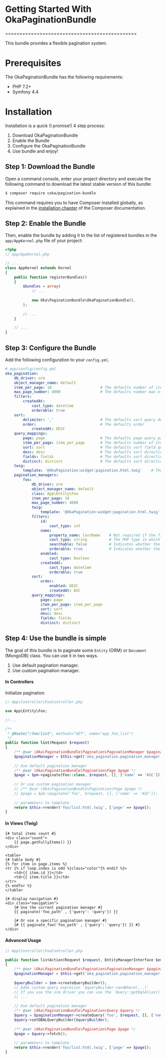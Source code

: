 # **Getting Started With OkaPaginationBundle**
==============================================

This bundle provides a flexible pagination system.

Prerequisites
=============

The OkaPaginationBundle has the following requirements:
 - PHP 7.2+
 - Symfony 4.4

Installation
============

Installation is a quick (I promise!) 4 step process:

1. Download OkaPaginationBundle
2. Enable the Bundle
3. Configure the OkaPaginationBundle
4. Use bundle and enjoy!

Step 1: Download the Bundle
---------------------------

Open a command console, enter your project directory and execute the
following command to download the latest stable version of this bundle:

```bash
$ composer require coka/pagination-bundle
```

This command requires you to have Composer installed globally, as explained
in the [installation chapter](https://getcomposer.org/doc/00-intro.md)
of the Composer documentation.

Step 2: Enable the Bundle
-------------------------

Then, enable the bundle by adding it to the list of registered bundles
in the `app/AppKernel.php` file of your project:

```php
<?php
// app/AppKernel.php

// ...
class AppKernel extends Kernel
{
    public function registerBundles()
    {
        $bundles = array(
            // ...
            
            new Oka\PaginationBundle\OkaPaginationBundle(),
        );
        
        // ...
    }

    // ...
}
```

Step 3: Configure the Bundle
----------------------------

Add the following configuration to your `config.yml`.

```yaml
# app/config/config.yml
oka_pagination:
    db_driver: orm
    object_manager_name: default
    item_per_page: 10                      # The defaults number of items to show by page
    max_page_number: 4000                  # The defaults number max of page to show
    filters:
        createdAt:
            cast_type: datetime
            orderable: true
    sort:
        delimiter: ','                     # The defaults sort query delimiter value
        order:                             # The defaults order
            createdAt: DESC
    query_mappings:
        page: page                         # The defaults page query parameter name
        item_per_page: item_per_page       # The defaults number of items by page query parameter name
        sort: sort                         # The defaults sort field query parameter name
        desc: desc                         # The defaults sort direction query parameter name
        fields: fields                     # The defaults sort direction query parameter name
        distinct: distinct                 # The defaults sort direction query parameter name
    twig:
        template: '@OkaPagination:widget:pagination.html.twig'    # The defaults twig template used for shown pagination widget
    pagination_managers:
        foo:
            db_driver: orm
            object_manager_name: default
            class: App\Entity\Foo
            item_per_page: 10
            max_page_number: 4000
            twig:
                template: '@OkaPagination:widget:pagination.html.twig'
            filters:
                id:
                    cast_type: int
                name:
                    property_name: lastName    # Not required if the filter name is equal to the field name.
                    cast_type: string          # The PHP type in which the filter value will be casted. The available values are `array`, `boolean`, `bool`, `double`, `float`, `real`, `integer`, `int`, `string`, `datetime`, `object`.
                    searchable: false          # Indicates whether the filter can be used for filter the request, the defaults value is `true`.
                    orderable: true            # Indicates whether the filter can be used for sort the request, the defaults value is `true`.
                enabled:
                    cast_type: boolean
                createdAt:
                    cast_type: datetime
                    orderable: true
            sort:
                order:
                    enabled: DESC
                    createdAt: ASC
            query_mappings:
                page: page
                item_per_page: item_per_page
                sort: sort
                desc: desc
                fields: fields
                distinct: distinct
```

Step 4: Use the bundle is simple
--------------------------------

The goal of this bundle is to paginate some `Entity` (ORM) or `Document` (MongoDB) class.
You can use it in two ways.

1. Use default pagination manager.
2. Use custom pagination manager.

#### In Controllers

Initialize pagination 

```php
// App\Controller\FooController.php

use App\Entity\Foo;

//...

/**
 * @Route("/foo/list", methods="GET", name="app_foo_list")
 */
public function list(Request $request)
{
    /** @var \Oka\PaginationBundle\Pagination\PaginationManager $paginationManager */
    $paginationManager = $this->get('oka_pagination.pagination_manager');
    
    // Use default pagination manager
    /** @var \Oka\PaginationBundle\Pagination\Page $page */
    $page = $pm->paginate(Foo::class, $request, [], ['name' => 'ASC']);
    
    // Or use custom pagination manager
    // /** @var \Oka\PaginationBundle\Pagination\Page $page */
    // $page = $pm->paginate('foo', $request, [], ['name' => 'ASC']);
    
    // parameters to template
    return $this->render('foo/list.html.twig', ['page' => $page]);
}
```

#### In Views (Twig)

```twig
{# total items count #}
<div class="count">
    {{ page.getFullyItems() }}
</div>

<table>
{# table body #}
{% for item in page.items %}
<tr {% if loop.index is odd %}class="color"{% endif %}>
    <td>{{ item.id }}</td>
    <td>{{ item.title }}</td>
</tr>
{% endfor %}
</table>

{# display navigation #}
<div class="navigation">
    {# Use the current pagination manager #}
    {{ paginate('foo_path' , {'query': 'query'}) }}
    
    {# Or use a specific pagination manager #}
    {# {{ paginate_foo('foo_path' , {'query': 'query'}) }} #}
</div>
```

#### Advanced Usage

```php
// App\Controller\FooController.php

public function listAction(Request $request, EntityManagerInterface $em)
{
    /** @var \Oka\PaginationBundle\Pagination\PaginationManager $paginationManager */
    $paginationManager = $this->get('oka_pagination.pagination_manager');
    
    $queryBuilder = $em->createQueryBuilder();
    // Adds custom query expresion `$queryBuilder->andWhere(...)`
    // If you use the orm driver you can use the `Query::getDqlAlias()` method to retrieve the value of the dql alias. 
    // ...
    
    // Use default pagination manager
    /** @var \Oka\PaginationBundle\Pagination\Query $query */
    $query = $paginationManager->createQuery('foo', $request, [], ['name' => 'ASC']);
    $query->setDBALQueryBuilder($queryBuilder);
    
    /** @var \Oka\PaginationBundle\Pagination\Page $page */
    $page = $query->fetch();
    
    // parameters to template
    return $this->render('foo/list.html.twig', ['page' => $page]);
}
```
